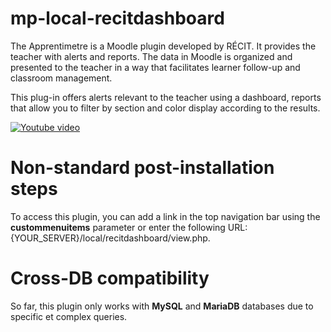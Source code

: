 # mp-local-recitdashboard

The Apprentimetre is a Moodle plugin developed by RÉCIT. 
It provides the teacher with alerts and reports. 
The data in Moodle is organized and presented to the teacher in a way that facilitates learner follow-up and classroom management.

This plug-in offers alerts relevant to the teacher using a dashboard, reports that allow you to filter by section and color display according to the results.

[![Youtube video](https://img.youtube.com/vi/6SitvHj9-0g/0.jpg)](https://www.youtube.com/watch?v=6SitvHj9-0g)

# Non-standard post-installation steps
To access this plugin, you can add a link in the top navigation bar using the **custommenuitems** parameter or enter the following URL: {YOUR_SERVER}/local/recitdashboard/view.php.

# Cross-DB compatibility
So far, this plugin only works with **MySQL** and **MariaDB** databases due to specific et complex queries.